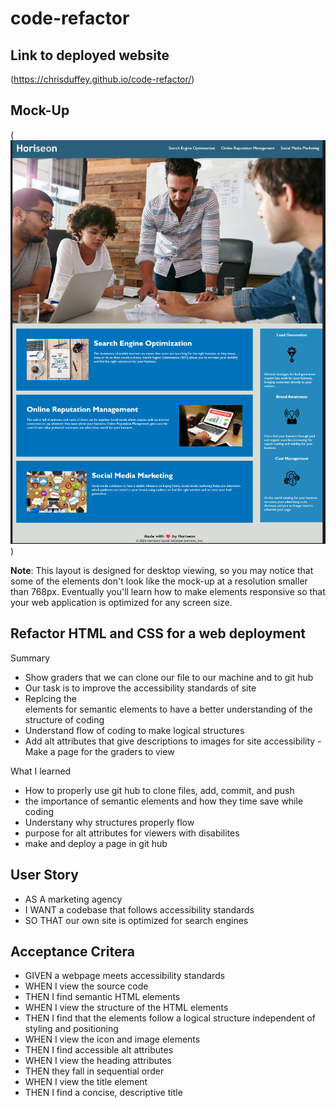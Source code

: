 # code-refactor

## Link to deployed website
<!-- link to the git hub pages -->
(https://chrisduffey.github.io/code-refactor/)

## Mock-Up


(![The Horiseon webpage includes a navigation bar, a header image, and cards with text and images at the bottom of the page](<assets/images/mockup img.png>))

**Note**: This layout is designed for desktop viewing, so you may notice that some of the elements don't look like the mock-up at a resolution smaller than 768px. Eventually you'll learn how to make elements responsive so that your web application is optimized for any screen size.

## Refactor HTML and CSS for a web deployment

Summary
- Show graders that we can clone our file to our machine and to git hub
- Our task is to improve the accessibility standards of site
- Replcing the <div> elements for semantic elements to have a better understanding of the structure of coding
- Understand flow of coding to make logical structures
- Add alt attributes that give descriptions to images for site accessibility
-Make a page for the graders to view

What I learned
- How to properly use git hub to clone files, add, commit, and push
- the importance of semantic elements and how they time save while coding
- Understany why structures properly flow
- purpose for alt attributes for viewers with disabilites 
- make and deploy a page in git hub





## User Story
* AS A marketing agency
* I WANT a codebase that follows accessibility standards
* SO THAT our own site is optimized for search engines

## Acceptance Critera

* GIVEN a webpage meets accessibility standards
* WHEN I view the source code
* THEN I find semantic HTML elements
* WHEN I view the structure of the HTML elements
* THEN I find that the elements follow a logical structure independent of styling and positioning
* WHEN I view the icon and image elements
* THEN I find accessible alt attributes
* WHEN I view the heading attributes
* THEN they fall in sequential order
* WHEN I view the title element
* THEN I find a concise, descriptive title















